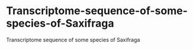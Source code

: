 # Transcriptome-sequence-of-some-species-of-Saxifraga
Transcriptome sequence of some species of Saxifraga
